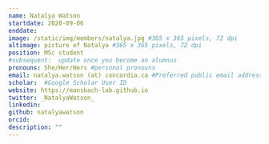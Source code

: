 ```yaml
---
name: Natalya Watson
startdate: 2020-09-06
enddate: 
image: /static/img/members/natalya.jpg #365 x 365 pixels, 72 dpi
altimage: picture of Natalya #365 x 365 pixels, 72 dpi
position: MSc student
#subsequent:  update once you become an alumnus
pronouns: She/Her/Hers #personal pronouns
email: natalya.watson (at) concordia.ca #Preferred public email address
scholar:  #Google Scholar User ID
website: https://mansbach-lab.github.io
twitter: _NatalyaWatson_
linkedin: 
github: natalyawatson
orcid: 
description: ""
---
```

